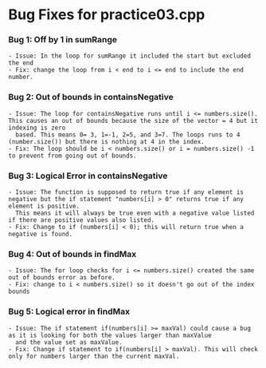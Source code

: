 # Bug Fixes for practice03.cpp

### Bug 1: Off by 1 in sumRange
    - Issue: In the loop for sumRange it included the start but excluded the end
    - Fix: change the loop from i < end to i <= end to include the end number.

### Bug 2: Out of bounds in containsNegative
    - Issue: The loop for containsNegative runs until i <= numbers.size(). This causes an out of bounds because the size of the vector = 4 but it indexing is zero
      based. This means 0= 3, 1=-1, 2=5, and 3=7. The loops runs to 4 (number.size()) but there is nothing at 4 in the index.
    - Fix: The loop should be i < numbers.size() or i = numbers.size() -1 to prevent from going out of bounds. 
    
### Bug 3: Logical Error in containsNegative
    - Issue: The function is supposed to return true if any element is negative but the if statement "numbers[i] > 0" returns true if any element is positive.
      This means it will always be true even with a negative value listed if there are positive values also listed.
    - Fix: Change to if (numbers[i] < 0); this will return true when a negative is found. 

### Bug 4: Out of bounds in findMax
    - Issue: The for loop checks for i <= numbers.size() created the same out of bounds error as before.
    - Fix: change to i < numbers.size() so it doesn't go out of the index bounds

### Bug 5: Logical error in findMax
    - Issue: The if statement if(numbers[i] >= maxVal) could cause a bug as it is looking for both the values larger than maxValue
      and the value set as maxValue.
    - Fix: Change if statement to if(numbers[i] > maxVal). This will check only for numbers larger than the current maxVal. 